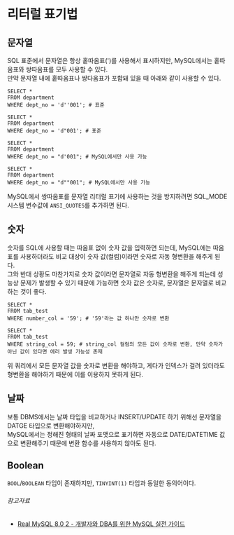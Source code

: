 # 리터럴 표기법

## 문자열

SQL 표준에서 문자열은 항상 홑따옴표(')를 사용해서 표시하지만, MySQL에서는 홑따옴표와 쌍따옴표를 모두 사용할 수 있다.  
만약 문자열 내에 홑따옴표나 쌍다옴표가 포함돼 있을 때 아래와 같이 사용할 수 있다.

```mysql
SELECT *
FROM department
WHERE dept_no = 'd''001'; # 표준

SELECT *
FROM department
WHERE dept_no = 'd"001'; # 표준

SELECT *
FROM department
WHERE dept_no = "d'001"; # MySQL에서만 사용 가능

SELECT *
FROM department
WHERE dept_no = "d""001"; # MySQL에서만 사용 가능
```

MySQL에서 쌍따옴표를 문자열 리터럴 표기에 사용하는 것을 방지하려면 SQL_MODE 시스템 변수값에 `ANSI_QUOTES`를 추가하면 된다.

## 숫자

숫자를 SQL에 사용할 때는 따옴표 없이 숫자 값을 입력하면 되는데, MySQL에는 따옴표를 사용하더라도 비교 대상이 숫자 값(컬럼)이라면 숫자로 자동 형변환을 해주게 된다.  
그와 반대 상황도 마찬가지로 숫자 값이라면 문자열로 자동 형변환을 해주게 되는데 성능상 문제가 발생할 수 있기 때문에 가능하면 숫자 값은 숫자로, 문자열은 문자열로 비교하는 것이 좋다.

```mysql
SELECT *
FROM tab_test
WHERE number_col = '59'; # '59'라는 값 하나만 숫자로 변환

SELECT *
FROM tab_test
WHERE string_col = 59; # string_col 컬럼의 모든 값이 숫자로 변환, 만약 숫자가 아닌 값이 있다면 에러 발생 가능성 존재
```

위 쿼리에서 모든 문자열 값을 숫자로 변환을 해야하고, 게다가 인덱스가 걸려 있더라도 형변환을 해야하기 때문에 이를 이용하지 못하게 된다.

## 날짜

보통 DBMS에서는 날짜 타입을 비교하거나 INSERT/UPDATE 하기 위해선 문자열을 DATGE 타입으로 변환해야하지만,  
MySQL에서는 정해진 형태의 날짜 포맷으로 표기하면 자동으로 DATE/DATETIME 값으로 변환해주기 때문에 변환 함수를 사용하지 않아도 된다.

## Boolean

`BOOL`/`BOOLEAN` 타입이 존재하지만, `TINYINT(1)` 타입과 동일한 동의어이다.

###### 참고자료

- [Real MySQL 8.0 2 - 개발자와 DBA를 위한 MySQL 실전 가이드](https://www.nl.go.kr/seoji/contents/S80100000000.do?schM=intgr_detail_view_isbn&page=1&pageUnit=10&schType=simple&schStr=Real+MySql+8.0&isbn=9791158392727&cipId=228440238%2C)